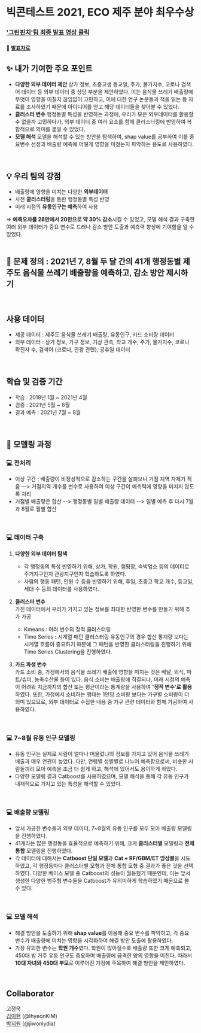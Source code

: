 # 빅콘테스트 2021, ECO 제주 분야 최우수상
### ['그린핀치'팀 최종 발표 영상 클릭](https://youtu.be/bx2k0cbR4bE?t=8776)
#### 📰 [발표자료](https://github.com/jihye0115/2021-Bigcontest2021-JejuFoodWaste/blob/main/%EA%B7%B8%EB%A6%B0%ED%95%80%EC%B9%98%ED%8C%80_%EA%B2%B0%EA%B3%BC%EB%B3%B4%EA%B3%A0%EC%84%9C.pdf)

## ✨ 내가 기여한 주요 포인트

- **다양한 외부 데이터 제안**
상가 정보, 초중고생 등교일, 주가, 물가지수, 코로나 검색어 데이터 등 외부 데이터 중 상당 부분을 제안하였다. 이는 음식물 쓰레기 배출량에 무엇이 영향을 미칠지 끊임없이 고민하고, 이에 대한 연구 논문들과 책을 읽는 등 자료를 조사하였기 때문에 아이디어를 얻고 해당 데이터들을 찾아볼 수 있었다.
- **클러스터 변수**
행정동별 특성을 반영하는 과정에, 우리가 모은 외부데이터를 활용할 수 없을까 고민하다가, 외부 데이터 중 여러 요소를 함께 클러스터링에 반영하여 복합적으로 의미를 붙일 수 있었다.
- **모델 해석**
모델을 해석할 수 있는 방안을 탐색하여, shap value를 공부하여 이를 중요변수 선정과 배출량 예측에 어떻게 영향을 미쳤는지 파악하는 용도로 사용하였다.
<br>

## 💡 우리 팀의 강점
- 배출량에 영향을 미치는 다양한 **외부데이터**
- 사전 **클러스터링**을 통한 행정동별 특성 반영
- 미래 시점의 **유동인구는 예측**하여 사용

⇒ **예측오차를 28만에서 20만으로 약 30% 감소**시킬 수 있었고,
모델 해석 결과 구축한 여러 외부 데이터가 중요 변수로 드러나 감소 방안 도출과 예측력 향상에 기여함을 알 수 있었다.
<br></br>

## 🚩 문제 정의 : 2021년 7, 8월 두 달 간의 41개 행정동별 제주도 음식물 쓰레기 배출량을 예측하고, 감소 방안 제시하기
<br> 

## 사용 데이터
- 제공 데이터 : 제주도 음식물 쓰레기 배출량, 유동인구, 카드 소비량 데이터
- 외부 데이터 : 상가 정보, 가구 정보, 기상 관측, 학교 개수, 주가, 물가지수, 코로나 확진자 수, 검색어 (코로나, 관광 관련), 공휴일 데이터
<br>

## 학습 및 검증 기간
- 학습 : 2018년 1월 ~ 2021년 4월
- 검증 : 2021년 5월 ~ 6월
- 결과 예측 : 2021년 7월 ~ 8월
<br>

## 🔎 모델링 과정

### 💻 전처리
- 이상 구간 : 배출량이 비정상적으로 감소하는 구간을 살펴보니 거점 지역 자체가 적음 —> 거점지역 개수를 변수로 사용하여 이상 구간이 예측력에 영향을 미치지 않도록 처리
- 거점별 배출량은 합산 --> 행정동별 일별 배출량 데이터 --> 일별 예측 후 다시 7월과 8월로 월별 합산  
<br>

### 💻 데이터 구축
1. **다양한 외부 데이터 탐색**
    - 각 행정동의 특성 반영하기 위해, 상가, 학원, 캠핑장, 숙박업소 등의 데이터로 주거지구인지 관광지구인지 학습하도록 하였다.
    - 사람의 행동 패턴, 인원 수 등을 반영하기 위해, 휴일, 초중고 학교 개수, 등교일, 세대 수 등의 데이터를 사용하였다.
    
2. **클러스터 변수**<br>
가진 데이터에서 우리가 가지고 있는 정보를 최대한 반영한 변수를 만들기 위해 추가 가공
    - Kmeans : 여러 변수의 정적 클러스터링
    - Time Series : 시계열 패턴 클러스터링
    유동인구의 경우 합산 통계량 보다는 시계열 흐름이 중요하기 때문에 그 패턴을 반영한 클러스터링을 진행하기 위해 Time Series Clustering을 진행하였다.
    
3. **카드 파생 변수**<br>
카드 소비 중, 가정에서의 음식물 쓰레기 배출에 영향을 미치는 것은 배달, 외식, 마트/슈퍼, 농축수산물 등이 있다. 음식 소비는 배출량에 직결되나, 미래 시점의 예측이 어려워 지금까지의 합산 또는 평균이라는 통계량을 사용하여 **'정적 변수'로 활용**하였다. 또한, 가정에서 소비하는 행태는 1인당 소비량 보다는 가구별 소비량이 더 의미 있으므로, 외부 데이터로 수집한 내용 중 가구 관련 데이터와 함께 가공하여 사용하였다.
<br>

### 💻 7~8월 유동 인구 모델링
- 유동 인구는 실제로 사람이 얼마나 머물렀냐의 정보를 가지고 있어 음식물 쓰레기 배출과 매우 연관이 높았다. 다만, 연령별 성별별로 나누어 예측함으로써, 비슷한 사람들끼리 모아 예측을 조금 더 쉽게 하고, 해석에 있어서도 용이하게 하였다.
- 다양한 모델링 결과 Catboost를 사용하였으며, 모델 해석을 통해 각 유동 인구가 내재적으로 가지고 있는 특성을 해석할 수 있었다.
<br>

### 💻 배출량 모델링
- 앞서 가공한 변수들과 외부 데이터, 7~8월의 유동 인구를 모두 모아 배출량 모델링을 진행하였다.
- 41개라는 많은 행정동을 효율적으로 예측하기 위해, 크게 **클러스터별** 모델링과 **전체 통합** 모델링을 진행하였다.
- 각 데이터에 대해서는 **Catboost 단일 모델**과 **Cat + RF/GBM/ET 앙상블**을 시도하였고, 각 행정동마다 클러스터별 모형과 전체 통합 모형 중 결과가 좋은 것을 선택하였다. 다양한 베이스 모델 중 Catboost의 성능이 월등했기 때문인데, 이는 앞서 생성한 다양한 범주형 변수들을 Catboost가 유의미하게 학습하였기 때문으로 볼 수 있다.
<br>

### 💻 모델 해석
- 해결 방안을 도출하기 위해 **shap value**를 이용해 중요 변수를 파악하고, 각 중요 변수가 배출량에 미치는 영향을 시각화하여 해결 방안 도출에 활용하였다.
- 가장 유의한 변수는 **학원 개수**였다. 학원이 많아질수록 배출량 또한 크게 예측되고, 450대 밤 거주 유동 인구도 중요하며 배출량에 급격한 양의 영향을 미친다. 따라서 **10대 자녀와 450대 부모**로 이루어진 가정에 주목하여 해결 방안을 제안하였다.

<br>

## Collaborator
고정욱 <br>
[김이현](https://github.com/IhyeonKIM ) (@IhyeonKIM) <br>
[박지원](https://github.com/jiwonlydia) (@jiwonlydia) <br>


